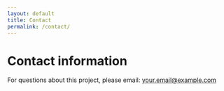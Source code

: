 ```yaml
---
layout: default
title: Contact
permalink: /contact/
---
```


# Contact information

For questions about this project, please email: <a href="mailto:your.email@example.com">your.email@example.com</a>
